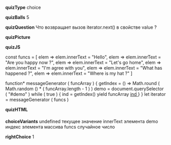 ____quizType____
choice

____quizBalls____
5

____quizQuestion____
Что возвращает  вызов  iterator.next()  в свойстве  value ?

____quizPicture____


____quizJS____

const funcs = [
    elem => elem.innerText = "Hello",
    elem => elem.innerText = "Are you happy now ?",
    elem => elem.innerText = "Let's go home",
    elem => elem.innerText = "I'm agree with you",
    elem => elem.innerText = "What has happened ?",
    elem => elem.innerText = "Where is my hat ?"
]

function* messageGenerator ( funcArray ) {
    getIndex = () => Math.round (
        Math.random () * ( funcArray.length - 1 )
    )
    demo = document.querySelector ( "#demo" )
    while ( true ) {
        ind = getIndex()
        yield funcArray [ ind ]( demo )
    }
}
let iterator = messageGenerator ( funcs )

____quizHTML____
<body>
    <h4 id="demo"></h4>
</body>

____choiceVariants____
undefined
текущее значение innerText элемента demo
индекс элемента массива funcs
случайное число

____rightChoice____
1
